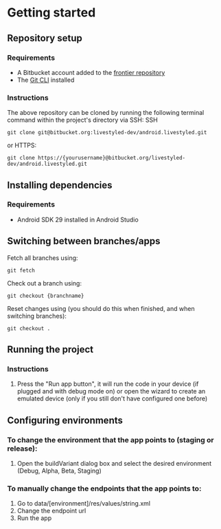 # Getting started

## Repository setup

### Requirements
- A Bitbucket account added to the [frontier repository](https://bitbucket.org/livestyled-dev/android.livestyled/src/master/)
- The [Git CLI](https://git-scm.com/book/en/v2/Getting-Started-Installing-Git) installed

### Instructions
The above repository can be cloned by running the following terminal command within the project's directory via SSH:
SSH
```
git clone git@bitbucket.org:livestyled-dev/android.livestyled.git
```
or HTTPS:
```
git clone https://{yourusername}@bitbucket.org/livestyled-dev/android.livestyled.git
```

## Installing dependencies

### Requirements
- Android SDK 29 installed in Android Studio

## Switching between branches/apps
Fetch all branches using:
```
git fetch
```
Check out a branch using:
```
git checkout {branchname}
```
Reset changes using (you should do this when finished, and when switching branches):
```
git checkout .
```

## Running the project

### Instructions
1. Press the "Run app button", it will run the code in your device (if plugged and with debug mode on) or open the wizard to create an emulated device (only if you still don't have configured one before)

## Configuring environments
### To change the environment that the app points to (staging or release):
1. Open the buildVariant dialog box and select the desired environment (Debug, Alpha, Beta, Staging)

### To manually change the endpoints that the app points to:
1. Go to data/[environment]/res/values/string.xml
2. Change the endpoint url
3. Run the app
